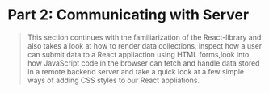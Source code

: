 # Part 2: Communicating with Server

> This section continues with the familiarization of the React-library and also takes a look at how to render data collections, inspect how a user can submit data to a React appliaction using HTML forms,look into how JavaScript code in the browser can fetch and handle data stored in a remote backend server and take a quick look at a few simple ways of adding CSS styles to our React appliations.
